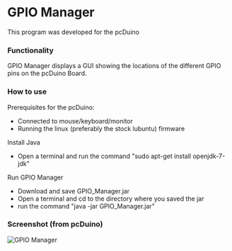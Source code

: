 GPIO Manager
======
This program was developed for the pcDuino

### Functionality
GPIO Manager displays a GUI showing the locations of the different GPIO pins on the pcDuino Board.

### How to use

Prerequisites for the pcDuino:
- Connected to mouse/keyboard/monitor
- Running the linux (preferably the stock lubuntu) firmware

Install Java
- Open a terminal and run the command "sudo apt-get install openjdk-7-jdk"

Run GPIO Manager
- Download and save GPIO_Manager.jar
- Open a terminal and cd to the directory where you saved the jar
- run the command "java -jar GPIO_Manager.jar"

### Screenshot (from pcDuino)

![GPIO Manager](http://i.imgur.com/JsJRhdA.jpg)

